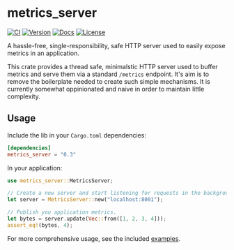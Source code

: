 # metrics_server
[![CI](https://github.com/loshz/metrics_server/actions/workflows/ci.yml/badge.svg)](https://github.com/loshz/metrics_server/actions/workflows/ci.yml)
[![Version](https://img.shields.io/crates/v/metrics_server.svg)](https://crates.io/crates/metrics_server)
[![Docs](https://docs.rs/metrics_server/badge.svg)](https://docs.rs/metrics_server)
[![License](https://img.shields.io/badge/license-MIT-blue.svg)](https://github.com/loshz/metrics_server/blob/main/LICENSE)

A hassle-free, single-responsibility, safe HTTP server used to easily expose metrics in an application.

This crate provides a thread safe, minimalstic HTTP server used to buffer metrics and serve them via a standard `/metrics` endpoint. It's aim is to remove the boilerplate needed to create such simple mechanisms. It is currently somewhat oppinionated and naive in order to maintain little complexity.

## Usage

Include the lib in your `Cargo.toml` dependencies:
```toml
[dependencies]
metrics_server = "0.3"
```

In your application:
```rust
use metrics_server::MetricsServer;

// Create a new server and start listening for requests in the background.
let server = MetricsServer::new("localhost:8001");

// Publish you application metrics.
let bytes = server.update(Vec::from([1, 2, 3, 4]));
assert_eq!(bytes, 4);
```

For more comprehensive usage, see the included [examples](./examples).
